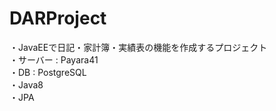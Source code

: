 # DARProject
  ・JavaEEで日記・家計簿・実績表の機能を作成するプロジェクト  
  ・サーバー : Payara41  
  ・DB : PostgreSQL  
  ・Java8  
  ・JPA  

